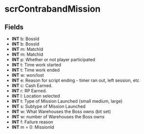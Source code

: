 # scrContrabandMission

## Fields
* **INT** b: BossId
* **INT** b: BossId
* **INT** m: MatchId
* **INT** m: MatchId
* **INT** p: Whether or not player participated
* **INT** t: Time work started
* **INT** t: Time work ended
* **INT** w: won/lost
* **INT** e: Reason for script ending - timer ran out, left session, etc
* **INT** c: Cash Earned.
* **INT** r: RP Earned.
* **INT** l: Location selected
* **INT** t: Type of Mission Launched (small medium, large)
* **INT** s: Subtype of Mission Launched
* **INT** w: What Warehouses the Boss owns (bit set)
* **INT** w: number of Warehouses the Boss owns
* **INT** f: Failure reason
* **INT** m = 0: MissionId